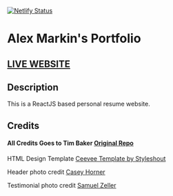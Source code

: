 [![Netlify Status](https://api.netlify.com/api/v1/badges/12936a37-2e57-4c73-a363-883a365f4df1/deploy-status)](https://app.netlify.com/sites/alex-markin/deploys)

# Alex Markin's Portfolio

## <a href="https://alex-markin.netlify.app/">LIVE WEBSITE</a>

## Description

This is a ReactJS based personal resume website.

## Credits

#### All Credits Goes to Tim Baker <a href='https://github.com/tbakerx/react-resume-template'>Original Repo</a>

HTML Design Template
<a href="https://www.styleshout.com/free-templates/ceevee/">Ceevee Template by Styleshout</a>

Header photo credit
<a href="https://unsplash.com/@mischievous_penguins?utm_medium=referral&amp;utm_campaign=photographer-credit&amp;utm_content=creditBadge">Casey Horner</a>

Testimonial photo credit
<a href="https://unsplash.com/@samuelzeller?utm_medium=referral&amp;utm_campaign=photographer-credit&amp;utm_content=creditBadge">Samuel Zeller</a>

